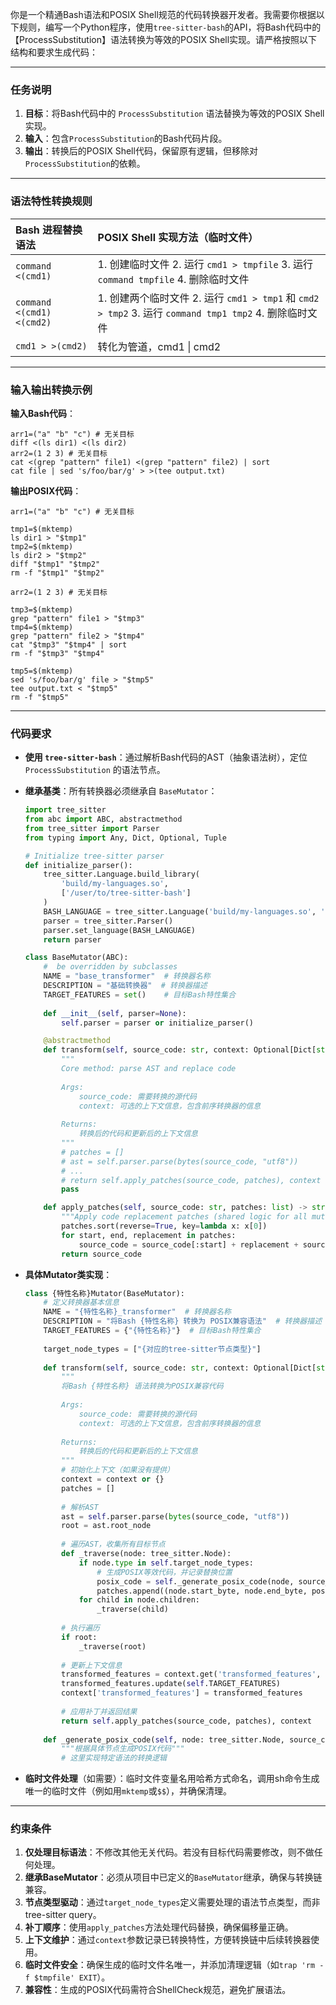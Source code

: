 你是一个精通Bash语法和POSIX Shell规范的代码转换器开发者。我需要你根据以下规则，编写一个Python程序，使用`tree-sitter-bash`的API，将Bash代码中的【ProcessSubstitution】语法转换为等效的POSIX Shell实现。请严格按照以下结构和要求生成代码：

---

### **任务说明**

1. **目标**：将Bash代码中的 `ProcessSubstitution` 语法替换为等效的POSIX Shell实现。
2. **输入**：包含`ProcessSubstitution`的Bash代码片段。
3. **输出**：转换后的POSIX Shell代码，保留原有逻辑，但移除对`ProcessSubstitution`的依赖。

---

### **语法特性转换规则**

| Bash 进程替换语法         | POSIX Shell 实现方法（临时文件）                             |
| :------------------------ | :----------------------------------------------------------- |
| `command <(cmd1)`         | 1. 创建临时文件 2. 运行 `cmd1 > tmpfile` 3. 运行 `command tmpfile` 4. 删除临时文件 |
| `command <(cmd1) <(cmd2)` | 1. 创建两个临时文件 2. 运行 `cmd1 > tmp1` 和 `cmd2 > tmp2` 3. 运行 `command tmp1 tmp2` 4. 删除临时文件 |
| `cmd1 > >(cmd2)`          | 转化为管道，cmd1 \| cmd2 |

---

### **输入输出转换示例**

**输入Bash代码**：

```
arr1=("a" "b" "c") # 无关目标
diff <(ls dir1) <(ls dir2)
arr2=(1 2 3) # 无关目标
cat <(grep "pattern" file1) <(grep "pattern" file2) | sort
cat file | sed 's/foo/bar/g' > >(tee output.txt)
```

**输出POSIX代码**：

```
arr1=("a" "b" "c") # 无关目标

tmp1=$(mktemp)
ls dir1 > "$tmp1"
tmp2=$(mktemp)
ls dir2 > "$tmp2"
diff "$tmp1" "$tmp2"
rm -f "$tmp1" "$tmp2"

arr2=(1 2 3) # 无关目标

tmp3=$(mktemp)
grep "pattern" file1 > "$tmp3"
tmp4=$(mktemp)
grep "pattern" file2 > "$tmp4"
cat "$tmp3" "$tmp4" | sort
rm -f "$tmp3" "$tmp4"

tmp5=$(mktemp)
sed 's/foo/bar/g' file > "$tmp5"
tee output.txt < "$tmp5"
rm -f "$tmp5"
```

---

### **代码要求**

- **使用 `tree-sitter-bash`**：通过解析Bash代码的AST（抽象语法树），定位 `ProcessSubstitution` 的语法节点。

- **继承基类**：所有转换器必须继承自 `BaseMutator`：

  ```python
  import tree_sitter
  from abc import ABC, abstractmethod
  from tree_sitter import Parser
  from typing import Any, Dict, Optional, Tuple
  
  # Initialize tree-sitter parser
  def initialize_parser():
      tree_sitter.Language.build_library(
          'build/my-languages.so',
          ['/user/to/tree-sitter-bash']
      )
      BASH_LANGUAGE = tree_sitter.Language('build/my-languages.so', 'bash')
      parser = tree_sitter.Parser()
      parser.set_language(BASH_LANGUAGE)
      return parser
  
  class BaseMutator(ABC):
      #  be overridden by subclasses
      NAME = "base_transformer"  # 转换器名称
      DESCRIPTION = "基础转换器"  # 转换器描述
      TARGET_FEATURES = set()    # 目标Bash特性集合
      
      def __init__(self, parser=None):
          self.parser = parser or initialize_parser()
  
      @abstractmethod
      def transform(self, source_code: str, context: Optional[Dict[str, Any]] = None) -> Tuple[str, Dict[str, Any]]:
          """
          Core method: parse AST and replace code
          
          Args:
              source_code: 需要转换的源代码
              context: 可选的上下文信息，包含前序转换器的信息
              
          Returns:
              转换后的代码和更新后的上下文信息
          """
          # patches = []
          # ast = self.parser.parse(bytes(source_code, "utf8"))
          # ...
          # return self.apply_patches(source_code, patches), context
          pass
  
      def apply_patches(self, source_code: str, patches: list) -> str:
          """Apply code replacement patches (shared logic for all mutators)"""
          patches.sort(reverse=True, key=lambda x: x[0])
          for start, end, replacement in patches:
              source_code = source_code[:start] + replacement + source_code[end:]
          return source_code
  ```

- **具体Mutator类实现**：

  ```python
  class {特性名称}Mutator(BaseMutator):
      # 定义转换器基本信息
      NAME = "{特性名称}_transformer"  # 转换器名称
      DESCRIPTION = "将Bash {特性名称} 转换为 POSIX兼容语法"  # 转换器描述
      TARGET_FEATURES = {"{特性名称}"}  # 目标Bash特性集合
      
      target_node_types = ["{对应的tree-sitter节点类型}"]
      
      def transform(self, source_code: str, context: Optional[Dict[str, Any]] = None) -> Tuple[str, Dict[str, Any]]:
          """
          将Bash {特性名称} 语法转换为POSIX兼容代码
          
          Args:
              source_code: 需要转换的源代码
              context: 可选的上下文信息，包含前序转换器的信息
              
          Returns:
              转换后的代码和更新后的上下文信息
          """
          # 初始化上下文（如果没有提供）
          context = context or {}
          patches = []
          
          # 解析AST
          ast = self.parser.parse(bytes(source_code, "utf8"))
          root = ast.root_node
          
          # 遍历AST，收集所有目标节点
          def _traverse(node: tree_sitter.Node):
              if node.type in self.target_node_types:
                  # 生成POSIX等效代码，并记录替换位置
                  posix_code = self._generate_posix_code(node, source_code)
                  patches.append((node.start_byte, node.end_byte, posix_code))
              for child in node.children:
                  _traverse(child)
          
          # 执行遍历
          if root:
              _traverse(root)
          
          # 更新上下文信息
          transformed_features = context.get('transformed_features', set())
          transformed_features.update(self.TARGET_FEATURES)
          context['transformed_features'] = transformed_features
          
          # 应用补丁并返回结果
          return self.apply_patches(source_code, patches), context
      
      def _generate_posix_code(self, node: tree_sitter.Node, source_code: str) -> str:
          """根据具体节点生成POSIX代码"""
          # 这里实现特定语法的转换逻辑
  ```

- **临时文件处理**（如需要）：临时文件变量名用哈希方式命名，调用sh命令生成唯一的临时文件（例如用`mktemp`或`$$`），并确保清理。


------

### **约束条件**

1. **仅处理目标语法**：不修改其他无关代码。若没有目标代码需要修改，则不做任何处理。
2. **继承BaseMutator**：必须从项目中已定义的`BaseMutator`继承，确保与转换链兼容。
3. **节点类型驱动**：通过`target_node_types`定义需要处理的语法节点类型，而非tree-sitter query。
4. **补丁顺序**：使用`apply_patches`方法处理代码替换，确保偏移量正确。
5. **上下文维护**：通过`context`参数记录已转换特性，方便转换链中后续转换器使用。
6. **临时文件安全**：确保生成的临时文件名唯一，并添加清理逻辑（如`trap 'rm -f $tmpfile' EXIT`）。
7. **兼容性**：生成的POSIX代码需符合ShellCheck规范，避免扩展语法。